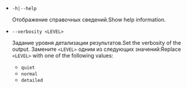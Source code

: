 * `-h|--help`

  <span data-ttu-id="a8582-101">Отображение справочных сведений.</span><span class="sxs-lookup"><span data-stu-id="a8582-101">Show help information.</span></span>

* `--verbosity <LEVEL>`

  <span data-ttu-id="a8582-102">Задание уровня детализации результатов.</span><span class="sxs-lookup"><span data-stu-id="a8582-102">Set the verbosity of the output.</span></span> <span data-ttu-id="a8582-103">Замените `<LEVEL>` одним из следующих значений:</span><span class="sxs-lookup"><span data-stu-id="a8582-103">Replace `<LEVEL>` with one of the following values:</span></span>
  
  * `quiet`
  * `normal`
  * `detailed`